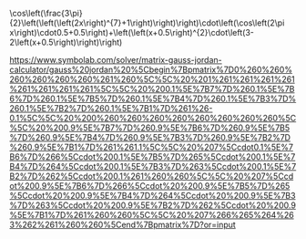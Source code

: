 \cos\left(\frac{3\pi}{2}\left(\left(\left(2x\right)^{7}+1\right)\right)\right)\cdot\left(\cos\left(2\pi x\right)\cdot0.5+0.5\right)+\left(\left(x+0.5\right)^{2}\cdot\left(3-2\left(x+0.5\right)\right)\right)

https://www.symbolab.com/solver/matrix-gauss-jordan-calculator/gauss%20jordan%20%5Cbegin%7Bpmatrix%7D0%260%260%260%260%260%260%261%260%5C%5C%20%201%261%261%261%261%261%261%261%261%5C%5C%20%200.1%5E%7B7%7D%260.1%5E%7B6%7D%260.1%5E%7B5%7D%260.1%5E%7B4%7D%260.1%5E%7B3%7D%260.1%5E%7B2%7D%260.1%5E%7B1%7D%261%26-0.1%5C%5C%20%200%260%260%260%260%260%260%260%260%5C%5C%20%200.9%5E%7B7%7D%260.9%5E%7B6%7D%260.9%5E%7B5%7D%260.9%5E%7B4%7D%260.9%5E%7B3%7D%260.9%5E%7B2%7D%260.9%5E%7B1%7D%261%261.1%5C%5C%20%207%5Ccdot0.1%5E%7B6%7D%266%5Ccdot%200.1%5E%7B5%7D%265%5Ccdot%200.1%5E%7B4%7D%264%5Ccdot%200.1%5E%7B3%7D%263%5Ccdot%200.1%5E%7B2%7D%262%5Ccdot%200.1%261%260%260%5C%5C%20%207%5Ccdot%200.9%5E%7B6%7D%266%5Ccdot%20%200.9%5E%7B5%7D%265%5Ccdot%20%200.9%5E%7B4%7D%264%5Ccdot%20%200.9%5E%7B3%7D%263%5Ccdot%20%200.9%5E%7B2%7D%262%5Ccdot%20%200.9%5E%7B1%7D%261%260%260%5C%5C%20%207%266%265%264%263%262%261%260%260%5Cend%7Bpmatrix%7D?or=input
